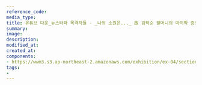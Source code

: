 ```yaml
---
reference_code:
media_type:
title: 유튜브 다운_뉴스타파 목격자들 - _나의 소원은..._ 故 김학순 할머니의 마지막 증언
summary:
image:
description:
modified_at:
created_at:
components:
- https://wwm3.s3.ap-northeast-2.amazonaws.com/exhibition/ex-04/section-03/영상/유튜브+다운_뉴스타파+목격자들+-+_나의+소원은..._+故+김학순+할머니의+마지막+증언.mp4
tags:
-
---
```

